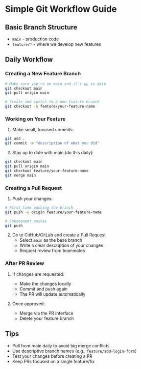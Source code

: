 # Simple Git Workflow Guide

## Basic Branch Structure

- `main` - production code
- `feature/*` - where we develop new features

## Daily Workflow

### Creating a New Feature Branch

```bash
# Make sure you're on main and it's up to date
git checkout main
git pull origin main

# Create and switch to a new feature branch
git checkout -b feature/your-feature-name
```

### Working on Your Feature

1. Make small, focused commits:

```bash
git add .
git commit -m "description of what you did"
```

2. Stay up to date with main (do this daily):

```bash
git checkout main
git pull origin main
git checkout feature/your-feature-name
git merge main
```

### Creating a Pull Request

1. Push your changes:

```bash
# First time pushing the branch
git push -u origin feature/your-feature-name

# Subsequent pushes
git push
```

2. Go to GitHub/GitLab and create a Pull Request
   - Select `main` as the base branch
   - Write a clear description of your changes
   - Request review from teammates

### After PR Review

1. If changes are requested:

   - Make the changes locally
   - Commit and push again
   - The PR will update automatically

2. Once approved:
   - Merge via the PR interface
   - Delete your feature branch

## Tips

- Pull from main daily to avoid big merge conflicts
- Use descriptive branch names (e.g., `feature/add-login-form`)
- Test your changes before creating a PR
- Keep PRs focused on a single feature/fix
